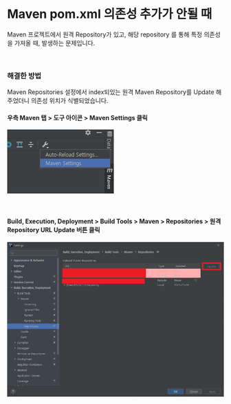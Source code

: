 # Maven pom.xml 의존성 추가가 안될 때

Maven 프로젝트에서 원격 Repository가 있고, 해당 repository 를 통해 특정 의존성을 가져올 때, 발생하는 문제입니다.

<br>

### 해결한 방법

Maven Repositories 설정에서 index되있는 원격 Maven Repository를 Update 해주었더니 의존성 위치가 식별되었습니다.

#### 우측 Maven 탭 > 도구 아이콘 > Maven Settings 클릭

![image-20211116145907234](./images/maven-dependency-not-added-1)

<br>

#### Build, Execution, Deployment > Build Tools > Maven > Repositories > 원격 Repository URL Update 버튼 클릭

![image-20211116144449781](./images/maven-dependency-not-added-2)

